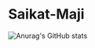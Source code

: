 # Saikat-Maji

![Anurag's GitHub stats](https://github-readme-stats.vercel.app/api?username=anuraghazra&theme=dark&show_icons=true)



